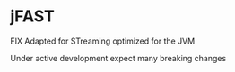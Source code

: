 jFAST
=====

FIX Adapted for STreaming optimized for the JVM 

Under active development expect many breaking changes
